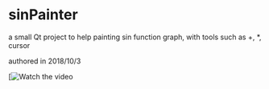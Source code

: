 # sinPainter
a small Qt project to help painting sin function graph, with tools such as +, *, cursor

authored in 2018/10/3

[![Watch the video](https://www.bilibili.com/video/BV1b7411e7JA)
